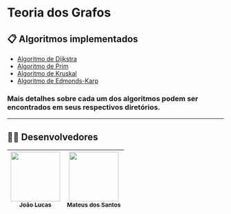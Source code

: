 # Teoria dos Grafos

## 📋 Algoritmos implementados

- [Algoritmo de Dijkstra](./dijkstra/)
- [Algoritmo de Prim](./prim/)
- [Algoritmo de Kruskal](./kruskal/)
- [Algoritmo de Edmonds-Karp](./edmonds-karp/)

### Mais detalhes sobre cada um dos algoritmos podem ser encontrados em seus respectivos diretórios.

---

## 👩‍💻 Desenvolvedores

| [<img src="https://github.com/abacaxiguy.png" width=115><br><sub>João Lucas</sub>](https://github.com/abacaxiguy) | [<img src="https://github.com/mateussf99.png" width=115><br><sub>Mateus dos Santos</sub>](https://github.com/mateussf99) |
| :---: | :---: |
